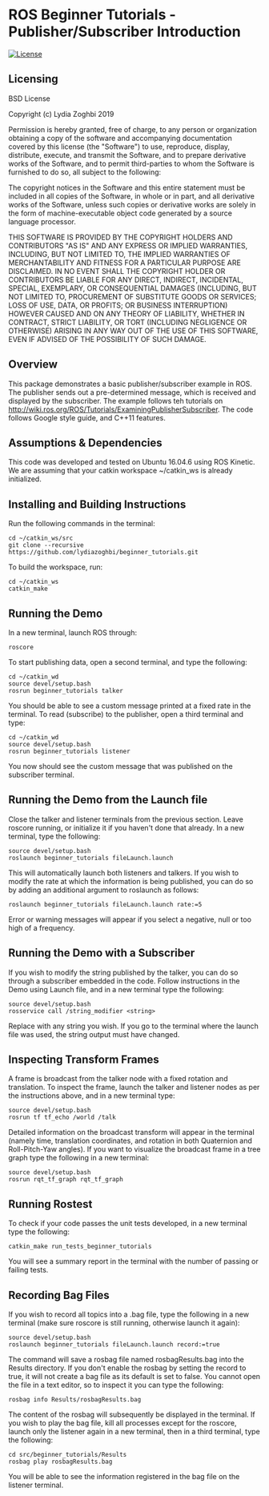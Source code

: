 # ROS Beginner Tutorials - Publisher/Subscriber Introduction
[![License](https://img.shields.io/badge/License-BSD%203--Clause-blue.svg)](https://opensource.org/licenses/BSD-3-Clause)

## Licensing
BSD License

Copyright (c) Lydia Zoghbi 2019

Permission is hereby granted, free of charge, to any person or organization
obtaining a copy of the software and accompanying documentation covered by
this license (the "Software") to use, reproduce, display, distribute,
execute, and transmit the Software, and to prepare derivative works of the
Software, and to permit third-parties to whom the Software is furnished to
do so, all subject to the following:

The copyright notices in the Software and this entire statement
must be included in all copies of the Software, in whole or in part, and
all derivative works of the Software, unless such copies or derivative
works are solely in the form of machine-executable object code generated by
a source language processor.

THIS SOFTWARE IS PROVIDED BY THE COPYRIGHT HOLDERS AND CONTRIBUTORS "AS IS"
AND ANY EXPRESS OR IMPLIED WARRANTIES, INCLUDING, BUT NOT LIMITED TO, THE
IMPLIED WARRANTIES OF MERCHANTABILITY AND FITNESS FOR A PARTICULAR
PURPOSE ARE DISCLAIMED. IN NO EVENT SHALL THE COPYRIGHT HOLDER OR
CONTRIBUTORS BE LIABLE FOR ANY DIRECT, INDIRECT, INCIDENTAL, SPECIAL, 
EXEMPLARY, OR CONSEQUENTIAL DAMAGES (INCLUDING, BUT NOT LIMITED TO, 
PROCUREMENT OF SUBSTITUTE GOODS OR SERVICES; LOSS OF USE, DATA, OR PROFITS;
OR BUSINESS INTERRUPTION) HOWEVER CAUSED AND ON ANY THEORY OF LIABILITY, 
WHETHER IN CONTRACT, STRICT LIABILITY, OR TORT (INCLUDING NEGLIGENCE OR
OTHERWISE) ARISING IN ANY WAY OUT OF THE USE OF THIS SOFTWARE, EVEN IF
ADVISED OF THE POSSIBILITY OF SUCH DAMAGE.

## Overview
This package demonstrates a basic publisher/subscriber example in ROS. The publisher sends out a pre-determined message, which is received and displayed by the subscriber. The example follows teh tutorials on http://wiki.ros.org/ROS/Tutorials/ExaminingPublisherSubscriber. The code follows Google style guide, and C++11 features.

## Assumptions & Dependencies
This code was developed and tested on Ubuntu 16.04.6 using ROS Kinetic. We are assuming that your catkin workspace ~/catkin_ws is already initialized.

## Installing and Building Instructions
Run the following commands in the terminal:
```
cd ~/catkin_ws/src
git clone --recursive https://github.com/lydiazoghbi/beginner_tutorials.git
```
To build the workspace, run:
```
cd ~/catkin_ws
catkin_make
```

## Running the Demo
In a new terminal, launch ROS through:
```
roscore
```
To start publishing data, open a second terminal, and type the following:
```
cd ~/catkin_wd
source devel/setup.bash
rosrun beginner_tutorials talker
```
You should be able to see a custom message printed at a fixed rate in the terminal. To read (subscribe) to the publisher, open a third terminal and type:
```
cd ~/catkin_wd
source devel/setup.bash
rosrun beginner_tutorials listener
```
You now should see the custom message that was published on the subscriber terminal.

## Running the Demo from the Launch file
Close the talker and listener terminals from the previous section. Leave roscore running, or initialize it if you haven't done that already. In a new terminal, type the following:
```
source devel/setup.bash
roslaunch beginner_tutorials fileLaunch.launch
```
This will automatically launch both listeners and talkers. If you wish to modify the rate at which the information is being published, you can do so by adding an additional argument to roslaunch as follows:
```
roslaunch beginner_tutorials fileLaunch.launch rate:=5
```
Error or warning messages will appear if you select a negative, null or too high of a frequency.

## Running the Demo with a Subscriber
If you wish to modify the string published by the talker, you can do so through a subscriber embedded in the code. Follow instructions in the Demo using Launch file, and in a new terminal type the following:
```
source devel/setup.bash
rosservice call /string_modifier <string>
```
Replace <string> with any string you wish. If you go to the terminal where the launch file was used, the string output must have changed.

## Inspecting Transform Frames
A frame is broadcast from the talker node with a fixed rotation and translation. To inspect the frame, launch the talker and listener nodes as per the instructions above, and in a new terminal type:
```
source devel/setup.bash
rosrun tf tf_echo /world /talk
```
Detailed information on the broadcast transform will appear in the terminal (namely time, translation coordinates, and rotation in both Quaternion and Roll-Pitch-Yaw angles). If you want to visualize the broadcast frame in a tree graph type the following in a new terminal:
```
source devel/setup.bash
rosrun rqt_tf_graph rqt_tf_graph
```

## Running Rostest
To check if your code passes the unit tests developed, in a new terminal type the following:
```
catkin_make run_tests_beginner_tutorials
```
You will see a summary report in the terminal with the number of passing or failing tests.

## Recording Bag Files
If you wish to record all topics into a .bag file, type the following in a new terminal (make sure roscore is still running, otherwise launch it again):
```
source devel/setup.bash
roslaunch beginner_tutorials fileLaunch.launch record:=true
```
The command will save a rosbag file named rosbagResults.bag into the Results directory. If you don't enable the rosbag by setting the record to true, it will not create a bag file as its default is set to false. 
You cannot open the file in a text editor, so to inspect it you can type the following:
```
rosbag info Results/rosbagResults.bag
```
The content of the rosbag will subsequently be displayed in the terminal.
If you wish to play the bag file, kill all processes except for the roscore, launch only the listener again in a new terminal, then in a third terminal, type the following:
```
cd src/beginner_tutorials/Results
rosbag play rosbagResults.bag
```
You will be able to see the information registered in the bag file on the listener terminal.

